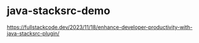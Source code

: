 # java-stacksrc-demo

https://fullstackcode.dev/2023/11/18/enhance-developer-productivity-with-java-stacksrc-plugin/
